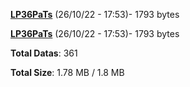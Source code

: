 [**LP36PaTs**](/data/LP36PaTs.txt) (26/10/22 - 17:53)- 1793 bytes

[**LP36PaTs**](/data/LP36PaTs.txt) (26/10/22 - 17:53)- 1793 bytes

**Total Datas**: 361

**Total Size**: 1.78 MB / 1.8 MB